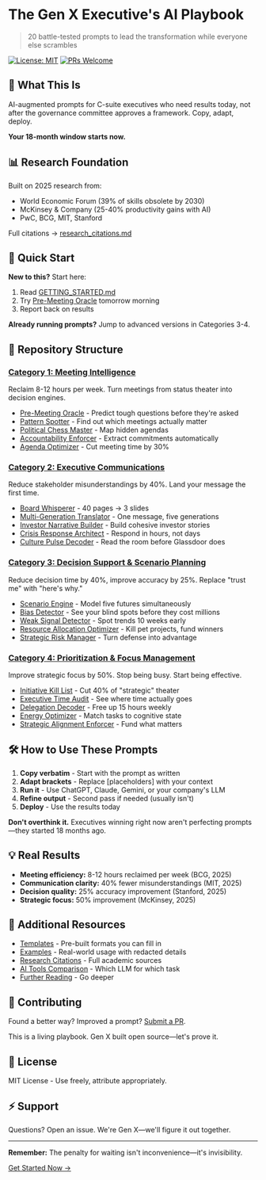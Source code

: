 # The Gen X Executive's AI Playbook

> 20 battle-tested prompts to lead the transformation while everyone else scrambles

[![License: MIT](https://img.shields.io/badge/License-MIT-yellow.svg)](https://opensource.org/licenses/MIT)
[![PRs Welcome](https://img.shields.io/badge/PRs-welcome-brightgreen.svg)](CONTRIBUTING.md)

## 🎯 What This Is

AI-augmented prompts for C-suite executives who need results today, not after the governance committee approves a framework. Copy, adapt, deploy.

**Your 18-month window starts now.**

## 📊 Research Foundation

Built on 2025 research from:
- World Economic Forum (39% of skills obsolete by 2030)
- McKinsey & Company (25-40% productivity gains with AI)
- PwC, BCG, MIT, Stanford

Full citations → [research_citations.md](resources/research_citations.md)

## 🚀 Quick Start

**New to this?** Start here:
1. Read [GETTING_STARTED.md](GETTING_STARTED.md)
2. Try [Pre-Meeting Oracle](01_meeting_intelligence/pre_meeting_oracle.md) tomorrow morning
3. Report back on results

**Already running prompts?** Jump to advanced versions in Categories 3-4.

## 📁 Repository Structure

### [Category 1: Meeting Intelligence](01_meeting_intelligence/)
Reclaim 8-12 hours per week. Turn meetings from status theater into decision engines.
- [Pre-Meeting Oracle](01_meeting_intelligence/pre_meeting_oracle.md) - Predict tough questions before they're asked
- [Pattern Spotter](01_meeting_intelligence/pattern_spotter.md) - Find out which meetings actually matter
- [Political Chess Master](01_meeting_intelligence/political_chess_master.md) - Map hidden agendas
- [Accountability Enforcer](01_meeting_intelligence/accountability_enforcer.md) - Extract commitments automatically
- [Agenda Optimizer](01_meeting_intelligence/agenda_optimizer.md) - Cut meeting time by 30%

### [Category 2: Executive Communications](02_executive_communications/)
Reduce stakeholder misunderstandings by 40%. Land your message the first time.
- [Board Whisperer](02_executive_communications/board_whisperer.md) - 40 pages → 3 slides
- [Multi-Generation Translator](02_executive_communications/multi_generation_translator.md) - One message, five generations
- [Investor Narrative Builder](02_executive_communications/investor_narrative_builder.md) - Build cohesive investor stories
- [Crisis Response Architect](02_executive_communications/crisis_response_architect.md) - Respond in hours, not days
- [Culture Pulse Decoder](02_executive_communications/culture_pulse_decoder.md) - Read the room before Glassdoor does

### [Category 3: Decision Support & Scenario Planning](03_decision_support/)
Reduce decision time by 40%, improve accuracy by 25%. Replace "trust me" with "here's why."
- [Scenario Engine](03_decision_support/scenario_engine.md) - Model five futures simultaneously
- [Bias Detector](03_decision_support/bias_detector.md) - See your blind spots before they cost millions
- [Weak Signal Detector](03_decision_support/weak_signal_detector.md) - Spot trends 10 weeks early
- [Resource Allocation Optimizer](03_decision_support/resource_allocation_optimizer.md) - Kill pet projects, fund winners
- [Strategic Risk Manager](03_decision_support/strategic_risk_manager.md) - Turn defense into advantage

### [Category 4: Prioritization & Focus Management](04_prioritization_focus/)
Improve strategic focus by 50%. Stop being busy. Start being effective.
- [Initiative Kill List](04_prioritization_focus/initiative_kill_list.md) - Cut 40% of "strategic" theater
- [Executive Time Audit](04_prioritization_focus/executive_time_audit.md) - See where time actually goes
- [Delegation Decoder](04_prioritization_focus/delegation_decoder.md) - Free up 15 hours weekly
- [Energy Optimizer](04_prioritization_focus/energy_optimizer.md) - Match tasks to cognitive state
- [Strategic Alignment Enforcer](04_prioritization_focus/strategic_alignment_enforcer.md) - Fund what matters

## 🛠️ How to Use These Prompts

1. **Copy verbatim** - Start with the prompt as written
2. **Adapt brackets** - Replace [placeholders] with your context
3. **Run it** - Use ChatGPT, Claude, Gemini, or your company's LLM
4. **Refine output** - Second pass if needed (usually isn't)
5. **Deploy** - Use the results today

**Don't overthink it.** Executives winning right now aren't perfecting prompts—they started 18 months ago.

## 💡 Real Results

- **Meeting efficiency:** 8-12 hours reclaimed per week (BCG, 2025)
- **Communication clarity:** 40% fewer misunderstandings (MIT, 2025)
- **Decision quality:** 25% accuracy improvement (Stanford, 2025)
- **Strategic focus:** 50% improvement (McKinsey, 2025)

## 📖 Additional Resources

- [Templates](templates/) - Pre-built formats you can fill in
- [Examples](examples/) - Real-world usage with redacted details
- [Research Citations](resources/research_citations.md) - Full academic sources
- [AI Tools Comparison](resources/ai_tools_comparison.md) - Which LLM for which task
- [Further Reading](resources/further_reading.md) - Go deeper

## 🤝 Contributing

Found a better way? Improved a prompt? [Submit a PR](CONTRIBUTING.md).

This is a living playbook. Gen X built open source—let's prove it.

## 📜 License

MIT License - Use freely, attribute appropriately.

## ⚡ Support

Questions? Open an issue. We're Gen X—we'll figure it out together.

---

**Remember:** The penalty for waiting isn't inconvenience—it's invisibility.

[Get Started Now →](GETTING_STARTED.md)
